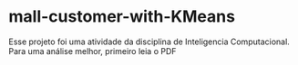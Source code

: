 # mall-customer-with-KMeans
Esse projeto foi uma atividade da disciplina de Inteligencia Computacional. Para uma análise melhor, primeiro leia o PDF
